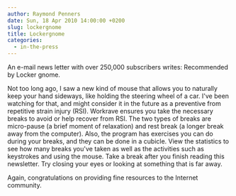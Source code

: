 ```yaml
---
author: Raymond Penners
date: Sun, 18 Apr 2010 14:00:00 +0200
slug: lockergnome
title: Lockergnome
categories:
  - in-the-press
---
```

An e-mail news letter with over 250,000 subscribers writes: Recommended by
Locker gnome.
<!--more-->

Not too long ago, I saw a new kind of mouse that allows you to naturally keep
your hand sideways, like holding the steering wheel of a car. I've been watching
for that, and might consider it in the future as a preventive from repetitive
strain injury (RSI). Workrave ensures you take the necessary breaks to avoid or
help recover from RSI. The two types of breaks are micro-pause (a brief moment
of relaxation) and rest break (a longer break away from the computer). Also, the
program has exercises you can do during your breaks, and they can be done in a
cubicle. View the statistics to see how many breaks you've taken as well as the
activities such as keystrokes and using the mouse. Take a break after you finish
reading this newsletter. Try closing your eyes or looking at something that is
far away.

Again, congratulations on providing fine resources to the Internet community.

